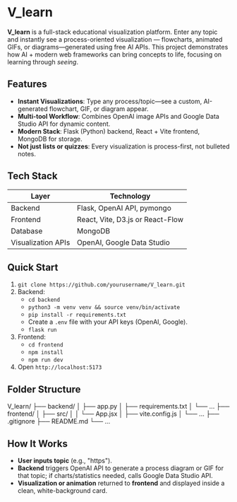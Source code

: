 # V_learn

**V_learn** is a full-stack educational visualization platform. Enter any topic and instantly see a process-oriented visualization — flowcharts, animated GIFs, or diagrams—generated using free AI APIs. This project demonstrates how AI + modern web frameworks can bring concepts to life, focusing on learning through *seeing*.

## Features

- **Instant Visualizations**: Type any process/topic—see a custom, AI-generated flowchart, GIF, or diagram appear.
- **Multi-tool Workflow**: Combines OpenAI image APIs and Google Data Studio API for dynamic content.
- **Modern Stack**: Flask (Python) backend, React + Vite frontend, MongoDB for storage.
- **Not just lists or quizzes**: Every visualization is process-first, not bulleted notes.

## Tech Stack

| Layer      | Technology                |
|------------|---------------------------|
| Backend    | Flask, OpenAI API, pymongo|
| Frontend   | React, Vite, D3.js or React-Flow|
| Database   | MongoDB                   |
| Visualization APIs | OpenAI, Google Data Studio|

## Quick Start

1. `git clone https://github.com/yourusername/V_learn.git`
2. Backend:
   - `cd backend`
   - `python3 -m venv venv && source venv/bin/activate`
   - `pip install -r requirements.txt`
   - Create a `.env` file with your API keys (OpenAI, Google).
   - `flask run`
3. Frontend:
   - `cd frontend`
   - `npm install`
   - `npm run dev`
4. Open `http://localhost:5173`

## Folder Structure

V_learn/
├── backend/
│ ├── app.py
│ ├── requirements.txt
│ └── ...
├── frontend/
│ ├── src/
│ │ └── App.jsx
│ ├── vite.config.js
│ └── ...
├── .gitignore
├── README.md
└── ...

## How It Works

- **User inputs topic** (e.g., "https").
- **Backend** triggers OpenAI API to generate a process diagram or GIF for that topic; if charts/statistics needed, calls Google Data Studio API.
- **Visualization or animation** returned to **frontend** and displayed inside a clean, white-background card.

